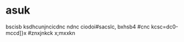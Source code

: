 # asuk
bscisb
ksdhcunjncicdnc
 ndnc
 ciodoi#sacslc,
 bxhsb4
 #cnc kcsc=dc0-mccd]}x
 #znxjnkck
 x;mxxkn
